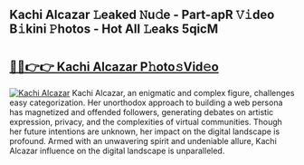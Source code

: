 ## Kachi Alcazar 𝙻eaked 𝙽u𝚍e - Part-apR 𝚅𝚒deo B𝚒kini 𝙿hotos - Hot All 𝙻eaks 5qicM

# <h2><a href="http://ld4kdp.urlbe.top/?page=Kachi+Alcazar">🔗🔗👉👉 Kachi Alcazar P𝚑oto𝚜Vid𝚎o</a></h2>

[![Kachi Alcazar](https://i.imgur.com/eBuTRDB.gif)](http://ld4kdp.urlbe.top/?page=Kachi+Alcazar)
Kachi Alcazar, an enigmatic and complex figure, challenges easy categorization. Her unorthodox approach to building a web persona has magnetized and offended followers, generating debates on artistic expression, privacy, and the complexities of virtual communities. Though her future intentions are unknown, her impact on the digital landscape is profound. Armed with an unwavering spirit and undeniable allure, Kachi Alcazar influence on the digital landscape is unparalleled.
